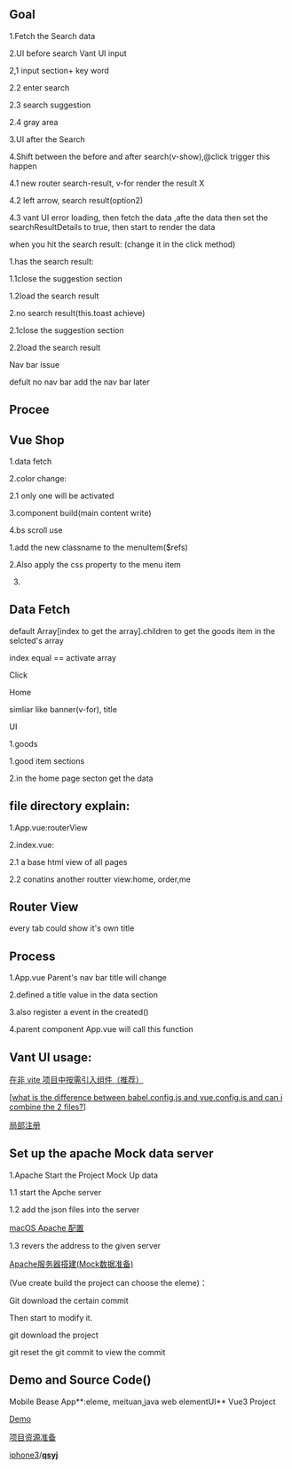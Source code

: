

## Goal

1.Fetch the Search data

2.UI before search Vant UI input

2,1 input section+ key word

2.2 enter search

2.3 search suggestion

2.4 gray area

3.UI after the Search

4.Shift between the before and after search(v-show),@click trigger this happen

4.1 new router search-result, v-for render the result X

4.2 left arrow, search result(option2) 

4.3 vant UI error loading, then fetch the data ,afte the data then set the searchResultDetails to true, then start to render the data

when you hit the search result: (change it in the click method)

1.has the search result:

1.1close the suggestion section

1.2load the search result



2.no search result(this.toast achieve)

2.1close the suggestion section

2.2load the search result



Nav bar issue

defult no nav bar add the nav bar later

## Procee





## Vue Shop 

1.data fetch

2.color change:

2.1 only one will be activated 

3.component build(main content write)

4.bs scroll use



1.add the new classname to the menuItem($refs)

2.Also apply the css property to the menu item

3.





## Data Fetch

default Array[index to get the array].children to get the goods item in the selcted's array

index equal == activate array

Click





Home 

simliar like banner(v-for), title

UI

1.goods

1.good item sections

2.in the home page secton get the data



## file directory explain:

1.App.vue:routerView

2.index.vue:

2.1 a base html view of all pages

2.2 conatins another routter view:home, order,me



## Router View

every tab could show it's own title

## Process

1.App.vue Parent's nav bar title will change

2.defined a title value in the data section

3.also register a event in the created()

4.parent component App.vue will call this function

## Vant UI usage:

[在非 vite 项目中按需引入组件（推荐）](https://youzan.github.io/vant/#/zh-CN/quickstart) 

[[what is the difference between babel.config.js and vue.config.js and can i combine the 2 files?](https://stackoverflow.com/questions/61674491/what-is-the-difference-between-babel-config-js-and-vue-config-js-and-can-i-combi)]

[局部注册](https://youzan.github.io/vant/#/zh-CN/advanced-usage#zu-jian-zhu-ce)

## Set up the apache Mock data server

1.Apache Start the Project Mock Up data

1.1 start the Apche server

1.2 add the json files into the server

[macOS Apache 配置](https://blog.zfanw.com/macos-apache/)

1.3 revers the address to the given server

[Apache服务器搭建(Mock数据准备)](http://bluezyz.com/index.php/archives/83/)

(Vue create build the project can choose the eleme)：

Git download the certain commit 

Then start to modify it.



git download the project

git reset the git commit to view the commit

## Demo and Source Code()

Mobile Bease App**:eleme, meituan,java web elementUI** Vue3 Project

[Demo](https://github.com/iphone3/qsyj)

[项目资源准备](http://bluezyz.com/index.php/archives/85/)

[iphone3](https://github.com/iphone3)/**[qsyj](https://github.com/iphone3/qsyj)**